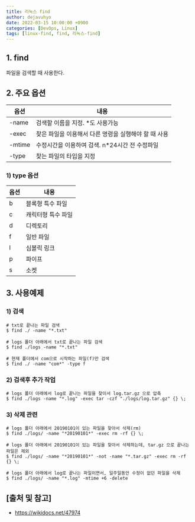 ```yaml
---
title: 리눅스 find
author: dejavuhyo
date: 2022-03-15 10:00:00 +0900
categories: [DevOps, Linux]
tags: [linux-find, find, 리눅스-find]
---
```


## 1. find
파일을 검색할 때 사용한다.

## 2. 주요 옵션

| 옵션 | 내용 |
|-----|-----|
| -name | 검색할 이름을 지정. *도 사용가능 |
| -exec | 찾은 파일을 이용해서 다른 명령을 실행해야 할 때 사용 |
| -mtime | 수정시간을 이용하여 검색. n*24시간 전 수정파일 |
| -type | 찾는 파일의 타입을 지정 |

### 1) type 옵션

| 옵션 | 내용 |
|-----|-----|
| b | 블록형 특수 파일 |
| c | 캐릭터형 특수 파일 |
| d | 디렉토리 |
| f | 일반 파일 |
| l | 심볼릭 링크 |
| p | 파이프 |
| s | 소켓 |

## 3. 사용예제

### 1) 검색

```shell
# txt로 끝나는 파일 검색 
$ find ./ -name "*.txt"

# logs 폴더 아래에서 txt로 끝나는 파일 검색 
$ find ./logs -name "*.txt"

# 현재 폴더에서 com으로 시작하는 파일(f)만 검색 
$ find ./ -name "com*" -type f
```

### 2) 검색후 추가 작업

```shell
# logs 폴더 아래에서 log로 끝나는 파일을 찾이서 log.tar.gz 으로 압축 
$ find ./logs -name "*.log" -exec tar -czf "./logs/log.tar.gz" {} \;
```

### 3) 삭제 관련

```shell
# logs 폴더 아래에서 20190101이 있는 파일을 찾아서 삭제(rm) 
$ find ./logs/ -name "*20190101*" -exec rm -rf {} \;

# logs 폴더 아래에서 20190101이 있는 파일을 찾아서 삭제하는데, tar.gz 으로 끝나는 파일은 제외 
$ find ./logs/ -name "*20190101*" -not -name "*.tar.gz" -exec rm -rf {} \;

# logs 폴더 아래에서 log로 끝나는 파일이면서, 일주일동안 수정이 없던 파일을 삭제 
$ find ./logs/ -name "*.log" -mtime +6 -delete
```

## [출처 및 참고]
* <https://wikidocs.net/47974>
